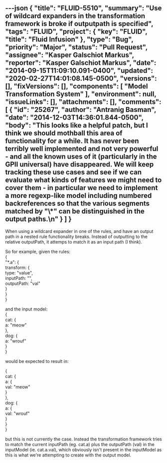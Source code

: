 ---json
{
  "title": "FLUID-5510",
  "summary": "Use of wildcard expanders in the transformation framework is broke if outputpath is specified",
  "tags": "FLUID",
  "project": {
    "key": "FLUID",
    "title": "Fluid Infusion"
  },
  "type": "Bug",
  "priority": "Major",
  "status": "Pull Request",
  "assignee": "Kasper Galschiot Markus",
  "reporter": "Kasper Galschiot Markus",
  "date": "2014-09-15T11:09:10.091-0400",
  "updated": "2020-02-27T14:01:08.145-0500",
  "versions": [],
  "fixVersions": [],
  "components": [
    "Model Transformation System"
  ],
  "environment": null,
  "issueLinks": [],
  "attachments": [],
  "comments": [
    {
      "id": "25267",
      "author": "Antranig Basman",
      "date": "2014-12-03T14:36:01.844-0500",
      "body": "This looks like a helpful patch, but I think we should mothball this area of functionality for a while. It has never been terribly well implemented and not very powerful - and all the known uses of it (particularly in the GPII universal) have disappeared. We will keep tracking these use cases and see if we can evaluate what kinds of features we might need to cover them - in particular we need to implement a more regexp-like model including numbered backreferences so that the various segments matched by \"\\*\" can be distinguished in the output paths.\n"
    }
  ]
}
---
When using a wildcard expander in one of the rules, and have an output path in a nested rule functionality breaks. Instead of outputting to the relative outputPath, it attemps to match it as an input path (I think).

So for example, given the rules:\
{ \
"\*.a": {\
transform: {\
type: "value",\
inputPath: "",\
outputPath: "val"\
}\
}\
}

and the input model:\
{\
cat: {\
a: "meow"\
},\
dog: {\
a: "wrouf"\
}\
}

would be expected to result in:

{\
cat: {\
a: {\
val: "meow"\
}\
},\
dog: {\
a: {\
val: "wrouf"\
}\
}\
}

but this is not currently the case. Instead the transformation framework tries to match the current inputPath (eg. cat.a) plus the outputPath (val) in the inputModel (ie. cat.a.val), which obviously isn't present in the inputModel as this is what we're attempting to create with the output model.

        